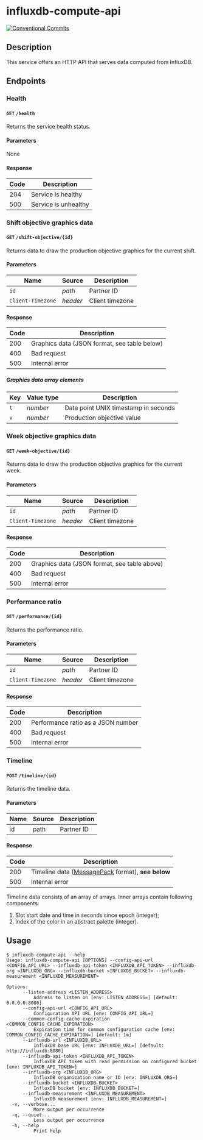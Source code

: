 <!-- markdownlint-configure-file
{
    "no-duplicate-header": {
        "siblings_only": true
    }
}
-->

# influxdb-compute-api

[![Conventional Commits](https://img.shields.io/badge/Conventional%20Commits-1.0.0-yellow.svg)](https://conventionalcommits.org)

## Description

This service offers an HTTP API that serves data computed from InfluxDB.

## Endpoints

### Health

#### `GET` `/health`

Returns the service health status.

#### Parameters

None

#### Response

| Code | Description          |
| ---- | -------------------- |
| 204  | Service is healthy   |
| 500  | Service is unhealthy |

### Shift objective graphics data

#### `GET` `/shift-objective/{id}`

Returns data to draw the production objective graphics for the current shift.

#### Parameters

| Name              | Source   | Description     |
| ----------------- | -------- | --------------- |
| `id`              | _path_   | Partner ID      |
| `Client-Timezone` | _header_ | Client timezone |

#### Response

| Code | Description                                  |
| ---- | -------------------------------------------- |
| 200  | Graphics data (JSON format, see table below) |
| 400  | Bad request                                  |
| 500  | Internal error                               |

##### Graphics data array elements

| Key | Value type | Description                          |
| --- | ---------- | ------------------------------------ |
| `t` | _number_   | Data point UNIX timestamp in seconds |
| `v` | _number_   | Production objective value           |

### Week objective graphics data

#### `GET` `/week-objective/{id}`

Returns data to draw the production objective graphics for the current week.

#### Parameters

| Name              | Source   | Description     |
| ----------------- | -------- | --------------- |
| `id`              | _path_   | Partner ID      |
| `Client-Timezone` | _header_ | Client timezone |

#### Response

| Code | Description                                  |
| ---- | -------------------------------------------- |
| 200  | Graphics data (JSON format, see table above) |
| 400  | Bad request                                  |
| 500  | Internal error                               |

### Performance ratio

#### `GET` `/performance/{id}`

Returns the performance ratio.

#### Parameters

| Name              | Source   | Description     |
| ----------------- | -------- | --------------- |
| `id`              | _path_   | Partner ID      |
| `Client-Timezone` | _header_ | Client timezone |

#### Response

| Code | Description                        |
| ---- | ---------------------------------- |
| 200  | Performance ratio as a JSON number |
| 400  | Bad request                        |
| 500  | Internal error                     |

### Timeline

#### `POST` `/timeline/{id}`

Returns the timeline data.

#### Parameters

| Name | Source | Description |
| ---- | ------ | ----------- |
| id   | path   | Partner ID  |

#### Response

| Code | Description                                                  |
| ---- | ------------------------------------------------------------ |
| 200  | Timeline data ([MessagePack][msgpack] format), __see below__ |
| 500  | Internal error                                               |

Timeline data consists of an array of arrays. Inner arrays contain following components:

1. Slot start date and time in seconds since epoch (integer);
2. Index of the color in an abstract palette (integer).

[msgpack]: https://msgpack.org/

## Usage

```ShellSession
$ influxdb-compute-api --help
Usage: influxdb-compute-api [OPTIONS] --config-api-url <CONFIG_API_URL> --influxdb-api-token <INFLUXDB_API_TOKEN> --influxdb-org <INFLUXDB_ORG> --influxdb-bucket <INFLUXDB_BUCKET> --influxdb-measurement <INFLUXDB_MEASUREMENT>

Options:
      --listen-address <LISTEN_ADDRESS>
          Address to listen on [env: LISTEN_ADDRESS=] [default: 0.0.0.0:8080]
      --config-api-url <CONFIG_API_URL>
          Configuration API URL [env: CONFIG_API_URL=]
      --common-config-cache-expiration <COMMON_CONFIG_CACHE_EXPIRATION>
          Expiration time for common configuration cache [env: COMMON_CONFIG_CACHE_EXPIRATION=] [default: 1m]
      --influxdb-url <INFLUXDB_URL>
          InfluxDB base URL [env: INFLUXDB_URL=] [default: http://influxdb:8086]
      --influxdb-api-token <INFLUXDB_API_TOKEN>
          InfluxDB API token with read permission on configured bucket [env: INFLUXDB_API_TOKEN=]
      --influxdb-org <INFLUXDB_ORG>
          InfluxDB organization name or ID [env: INFLUXDB_ORG=]
      --influxdb-bucket <INFLUXDB_BUCKET>
          InfluxDB bucket [env: INFLUXDB_BUCKET=]
      --influxdb-measurement <INFLUXDB_MEASUREMENT>
          InfluxDB measurement [env: INFLUXDB_MEASUREMENT=]
  -v, --verbose...
          More output per occurrence
  -q, --quiet...
          Less output per occurrence
  -h, --help
          Print help
```
